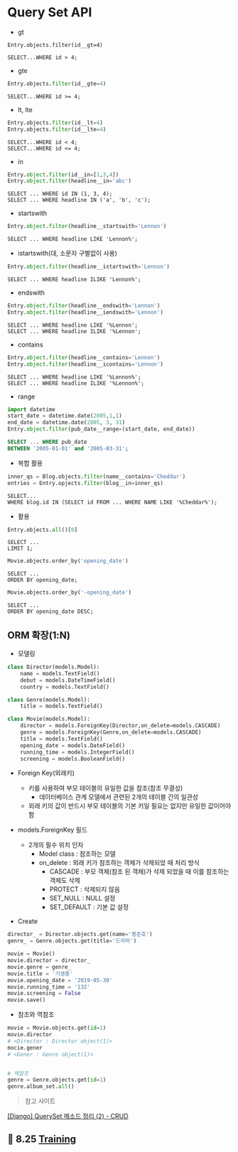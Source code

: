 # Query Set API

- gt

```
Entry.objects.filter(id__gt=4)
```

```sqlite
SELECT...WHERE id > 4;
```

- gte

```python
Entry.objects.filter(id__gte=4)
```

```sqlite
SELECT...WHERE id >= 4;
```

- lt, lte

```python
Entry.objects.filter(id__lt=4)
Entry.objects.filter(id__lte=4)
```

```sqlite
SELECT...WHERE id < 4;
SELECT...WHERE id <= 4;
```

- in 

```python
Entry.object.filter(id__in=[1,3,4])
Entry.object.filter(headline__in='abc')
```

```sqlite
SELECT ... WHERE id IN (1, 3, 4);
SELECT ... WHERE headline IN ('a', 'b', 'c');
```

- startswith

```python
Entry.object.filter(headline__startswith='Lennon')
```

```sqlite
SELECT ... WHERE headline LIKE 'Lennon%';
```

- istartswith(대, 소문자 구별없이 사용)

```python
Entry.object.filter(headline__istartswith='Lennon')
```

```sqlite
SELECT ... WHERE headline ILIKE 'Lennon%';
```

- endswith

```python
Entry.object.filter(headline__endswith='Lennon')
Entry.object.filter(headline__iendswith='Lennon')
```

```sqlite
SELECT ... WHERE headline LIKE '%Lennon';
SELECT ... WHERE headline ILIKE '%Lennon';
```

- contains

```python
Entry.object.filter(headline__contains='Lennon')
Entry.object.filter(headline__icontains='Lennon')
```

```sqlite
SELECT ... WHERE headline LIKE '%Lennon%';
SELECT ... WHERE headline ILIKE '%Lennon%';
```

- range

```python
import datetime
start_date = datetime.date(2005,1,1)
end_date = datetime.date(2005, 3, 31)
Entry.object.filter(pub_date__range=(start_date, end_date))
```

```sql
SELECT ... WHERE pub_date
BETWEEN '2005-01-01' and '2005-03-31';
```

- 복합 활용

```python
inner_qs = Blog.objects.filter(name__contains='Cheddar')
entries = Entry.opjects.filter(blog__in=inner_qs)
```

```sqlite
SELECT...
WHERE blog.id IN (SELECT id FROM ... WHERE NAME LIKE '%Cheddar%');
```

- 활용

```python
Entry.objects.all()[0]
```

```sqlite
SELECT ...
LIMIT 1;
```

```python
Movie.objects.order_by('opening_date')
```

```sqlite
SELECT ...
ORDER BY opening_date;
```

```py
Movie.objects.order_by('-opening_date')
```

```sqlite
SELECT ...
ORDER BY opening_date DESC;
```



## ORM 확장(1:N)

- 모델링

```python
class Director(models.Model):
    name = models.TextField()
    debut = models.DateTimeField()
    country = models.TextField()

class Genre(models.Model):
    title = models.TextField()

class Movie(models.Model):
    director = models.ForeignKey(Director,on_delete=models.CASCADE)
    genre = models.ForeignKey(Genre,on_delete=models.CASCADE)
    title = models.TextField()
    opening_date = models.DateField()
    running_time = models.IntegerField()
    screening = models.BooleanField()
```

- Foreign Key(외래키)
  - 키를 사용하여 부모 테이블의 유일한 값을 참조(참조 무결성)
    - 데이터베이스 관계 모델에서 관련된 2개의 테이블 간의 일관성
  - 외래 키의 값이 반드시 부모 테이블의 기본 키일 필요는 없지만 유일한 값이어야함
- models.ForeignKey 필드
  - 2개의 필수 위치 인자
    - Model class : 참조하는 모델
    - on_delete : 외래 키가 참조하는 객체가 삭제되었 때 처리 방식
      - CASCADE : 부모 객체(참조 된 객체)가 삭제 되었을 때 이를 참조하는 객체도 삭제
      - PROTECT : 삭제되지 않음
      - SET_NULL : NULL 설정
      - SET_DEFAULT : 기본 값 설정

- Create

```python
director_ = Director.objects.get(name='봉준호')
genre_ = Genre.objects.get(title='드라마')

movie = Movie()
movie.director = director_
movie.genre = genre_
movie.title = '기생충'
movie.opening_date = '2019-05-30'
movie.running_time = '132'
movie.screening = False
movie.save()
```

- 참조와 역참조

```python
movie = Movie.objects.get(id=1)
movie.director
# <Director : Director object(1)>
mocie.gener
# <Gener : Genre object(1)>


# 역참조
genre = Genre.objects.get(id=1)
genre.album_set.all()
```

> 참고 사이트

[[Django] QuerySet 메소드 정리 (2) - CRUD](https://devvvyang.tistory.com/37)

## 💪 8.25 [Training](./8.25_Practice/DB_08.md)
